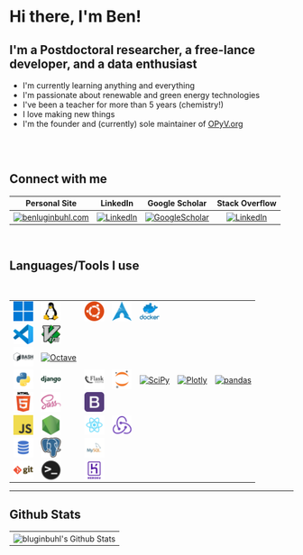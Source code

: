 # Hi there, I'm Ben!

## I'm a Postdoctoral researcher, a free-lance developer, and a data enthusiast

- I'm currently learning anything and everything
- I'm passionate about renewable and green energy technologies
- I've been a teacher for more than 5 years (chemistry!)
- I love making new things
- I'm the founder and (currently) sole maintainer of [OPyV.org](https://opyv.org)

<br />
<br />

## Connect with me

<table>
 <thead>
  <tr>
   <th>Personal Site</th>
    <th>LinkedIn</th>
    <th>Google Scholar</th>
    <th>Stack Overflow</th>
  </tr>
 </thead>
 <tbody>
  <tr align="center">
   <td>
    <a href="https://benluginbuhl.com" title="benluginbuhl.com" target="_blank"><img align="center" alt="benluginbuhl.com" width="30px" src="https://img.icons8.com/android/48/000000/domain.png" /></a>
   </td>
   <td>
    <a href="https://linkedin.com/in/benluginbuhl" title="LinkedIn" target="_blank"><img align="center" class="linkedin" alt="LinkedIn" width="30px" src="https://cdn.jsdelivr.net/npm/simple-icons@v3/icons/linkedin.svg" ></a>
   </td>
   <td>
    <a href="https://scholar.google.com/citations?user=lAqY7oIAAAAJ&hl=en" title="Google Scholar" target="_blank"><img align="center" alt="GoogleScholar" width="30px" src="https://ghcdn.rawgit.org/bluginbuhl/svg-icons/main/svg/google-scholar-round.svg" /></a>
   </td>
   <td>
    <a href="https://stackoverflow.com/users/3268149/ad-intra?tab=profile" title="StackOverflow" target="_blank"><img align="center" alt="LinkedIn" width="30px" src="https://ghcdn.rawgit.org/bluginbuhl/svg-icons/main/svg/stackoverflow.svg" /></a>
   </td>
  </tr>
 </tbody>
</table>

<br />

## Languages/Tools I use
<br />
<table>
 <tbody>
  <tr>
   <td>
    <a href="#"><img align="center" title="Windows" alt="Windows" height="35px" src="https://raw.githubusercontent.com/github/explore/80688e429a7d4ef2fca1e82350fe8e3517d3494d/topics/windows/windows.png" /></a>
   </td>
   <td>
    <a href="#"><img align="center" title="Linux" alt="Linux" height="35px" src="https://raw.githubusercontent.com/github/explore/80688e429a7d4ef2fca1e82350fe8e3517d3494d/topics/linux/linux.png" /></a>
   </td>
   <td>
    <a href="#"><img align="center" title="Ubuntu" alt="Ubuntu" height="35px" src="https://raw.githubusercontent.com/github/explore/80688e429a7d4ef2fca1e82350fe8e3517d3494d/topics/ubuntu/ubuntu.png" /></a>
   </td>
   <td>
    <a href="#"><img align="center" title="Arch Linux" alt="Arch Linux" height="35px" src="https://raw.githubusercontent.com/github/explore/7b8474be525e3f210d3c8d60a32beca4bfc2895b/topics/archlinux/archlinux.png" /></a>
   </td>
   <td>
   <a href="#"><img align="center" title="Docker" alt="Docker" height="35px" src="https://raw.githubusercontent.com/github/explore/7b8474be525e3f210d3c8d60a32beca4bfc2895b/topics/docker/docker.png" /></a>
   </td>
  </tr>
  <tr>
  <td>
    <a href="#"><img align="center" title="VS Code" alt="Visual Studio Code" height="35px" src="https://raw.githubusercontent.com/github/explore/80688e429a7d4ef2fca1e82350fe8e3517d3494d/topics/visual-studio-code/visual-studio-code.png" /></a>
   </td>
   <td>
    <a href="#"><img align="center" title="Vim" alt="Vim" height="35px" src="https://raw.githubusercontent.com/github/explore/7b8474be525e3f210d3c8d60a32beca4bfc2895b/topics/vim/vim.png" /></a>
   </td>
  </tr>
  <tr>
   <td>
    <a href="#"><img align="center" title="Bash" alt="Bash" height="35px" src="https://raw.githubusercontent.com/github/explore/80688e429a7d4ef2fca1e82350fe8e3517d3494d/topics/bash/bash.png" /></a>
   </td>
   <td>
    <a href="#"><img align="center" title="Octave" alt="Octave" height="35px" src="https://ghcdn.rawgit.org/bluginbuhl/svg-icons/main/svg/octave.svg" /></a>
   </td>
  </tr>
  <tr>
   <td>
    <a href="#"><img align="center" title="Python" alt="Python" height="35px" src="https://raw.githubusercontent.com/github/explore/80688e429a7d4ef2fca1e82350fe8e3517d3494d/topics/python/python.png" /></a>
   </td>
   <td>
    <a href="#"><img align="center" title="Django" alt="Django" height="35px" src="https://raw.githubusercontent.com/github/explore/80688e429a7d4ef2fca1e82350fe8e3517d3494d/topics/django/django.png" /></a>
   </td>
   <td>
    <a href="#"><img align="center" title="Flask" alt="Flask" height="35px" src="https://raw.githubusercontent.com/github/explore/80688e429a7d4ef2fca1e82350fe8e3517d3494d/topics/flask/flask.png" /></a>
   </td>
   <td>
    <a href="#"><img align="center" title="Jupyter" alt="Jupyter" height="35px" src="https://raw.githubusercontent.com/github/explore/80688e429a7d4ef2fca1e82350fe8e3517d3494d/topics/jupyter-notebook/jupyter-notebook.png" /></a>
   </td>
   <td>
    <a href="#"><img align="center" title="SciPy" alt="SciPy" height="35px" src="https://www.scipy.org/_static/logo.png" style="width: 83px; object-fit: cover; object-position: 0% 0%;"/></a>
   </td>
   <td>
    <a href="#"><img align="center" title="Plotly" alt="Plotly" height="35px" src="https://ghcdn.rawgit.org/bluginbuhl/svg-icons/main/svg/plotly.svg" /></a>
   </td>
   <td>
    <a href="#"><img align="center" title="pandas" alt="pandas" height="35px" src="https://pandas.pydata.org/static/img/pandas_white.svg" /></a>
   </td>
  </tr>
  <tr>
   <td>
    <a href="#"><img align="center" title="HTML" alt="HTML5" height="35px" src="https://raw.githubusercontent.com/github/explore/80688e429a7d4ef2fca1e82350fe8e3517d3494d/topics/html/html.png" /></a>
   </td>
   <td>
    <a href="#"><img align="center" title="CSS" alt="CSS3" height="35px" src="https://raw.githubusercontent.com/github/explore/80688e429a7d4ef2fca1e82350fe8e3517d3494d/topics/sass/sass.png" /></a>
   </td>
   <td>
    <a href="#"><img align="center" title="Bootstrap" alt="Bootstrap" height="35px" src="https://raw.githubusercontent.com/github/explore/80688e429a7d4ef2fca1e82350fe8e3517d3494d/topics/bootstrap/bootstrap.png" /></a>
   </td>
  </tr>
  <tr>
   <td>
    <a href="#"><img align="center" title="JavaScript" alt="JavaScript" height="35px" src="https://raw.githubusercontent.com/github/explore/80688e429a7d4ef2fca1e82350fe8e3517d3494d/topics/javascript/javascript.png" /></a>
   </td>
   <td>
    <a href="#"><img align="center" title="NodeJS" alt="Node.js" height="35px" src="https://raw.githubusercontent.com/github/explore/80688e429a7d4ef2fca1e82350fe8e3517d3494d/topics/nodejs/nodejs.png" /></a>
   </td>
   <td>
    <a href="#"><img align="center" title="ReactJS" alt="React" height="35px" src="https://raw.githubusercontent.com/github/explore/80688e429a7d4ef2fca1e82350fe8e3517d3494d/topics/react/react.png" /></a>
   </td>
   <td>
    <a href="#"><img align="center" title="Redux" alt="Redux" height="35px" src="https://raw.githubusercontent.com/github/explore/80688e429a7d4ef2fca1e82350fe8e3517d3494d/topics/redux/redux.png" /></a>
   </td>
  </tr>
  <tr>
   <td>
    <a href="#"><img align="center" title="SQL" alt="SQL" height="35px" src="https://raw.githubusercontent.com/github/explore/80688e429a7d4ef2fca1e82350fe8e3517d3494d/topics/sql/sql.png" /></a>
   </td>
   <td>
    <a href="#"><img align="center" title="Postgresql" alt="Postgresql" height="35px" src="https://raw.githubusercontent.com/github/explore/80688e429a7d4ef2fca1e82350fe8e3517d3494d/topics/postgresql/postgresql.png" /></a>
   </td>
   <td>
    <a href="#"><img align="center" title="MySQL" alt="MySQL" height="35px" src="https://raw.githubusercontent.com/github/explore/80688e429a7d4ef2fca1e82350fe8e3517d3494d/topics/mysql/mysql.png" /></a>
   </td>
  </tr>
  <tr>
   <td>
    <a href="#"><img align="center" title="git" alt="Git" height="35px" src="https://raw.githubusercontent.com/github/explore/80688e429a7d4ef2fca1e82350fe8e3517d3494d/topics/git/git.png" /></a>
   </td>
   <td>
    <a href="#"><img align="center" title="CLI" alt="Terminal" height="35px" src="https://raw.githubusercontent.com/github/explore/80688e429a7d4ef2fca1e82350fe8e3517d3494d/topics/terminal/terminal.png" /></a>
   </td>
   <td>
    <a href="#"><img align="center" title="Heroku" alt="Heroku" height="35px" src="https://raw.githubusercontent.com/github/explore/cb661bc288627f05a5ac4187b00495fd8048c9fa/topics/heroku/heroku.png" /></a>
   </td>
  </tr>
 </tbody>
</table>

---

## Github Stats

<table align="center">
 <tr>
  <td>
   <img align="center" alt="bluginbuhl's Github Stats" width="450px" src="https://github-readme-stats.vercel.app/api?username=bluginbuhl&show_icons=true&hide_border=true&count_private=true&theme=dark" />
  </td>
 <tr>
</table>

<!-- <img align="center" alt="bluginbuhl's Most Common Languages" width="318px" src="https://github-readme-stats.vercel.app/api/top-langs/?username=bluginbuhl&layout=compact&theme=dark&hide_border=true" /> -->


<!-- variable definitions -->
[website]: https://benluginbuhl.com
[linkedin]: https://linkedin.com/in/benluginbuhl
[googlescholar]: https://scholar.google.com/citations?user=lAqY7oIAAAAJ&hl=en
